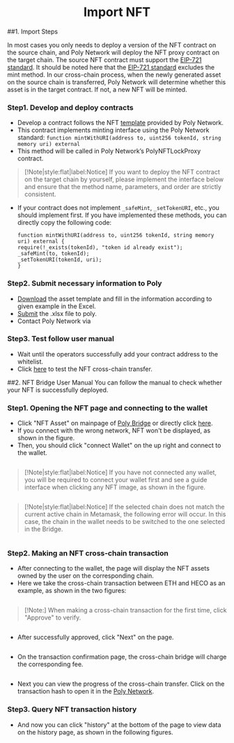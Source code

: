 <h1 align="center">Import NFT</h1>

##1. Import Steps

In most cases you only needs to deploy a version of the NFT contract on the source chain, and Poly Network will deploy the NFT proxy contract on the target chain.
The source NFT contract must support the [EIP-721 standard](https://eips.ethereum.org/EIPS/eip-721). It should be noted here that the [EIP-721 standard](https://eips.ethereum.org/EIPS/eip-721) excludes the mint method.
  In our cross-chain process, when the newly generated asset on the source chain is transferred, Poly Network will determine whether this asset is in the target contract. If not, a new NFT will be minted.

### Step1. Develop and deploy contracts
- Develop a contract follows the NFT [template](https://github.com/polynetwork/nft-contracts/tree/main/contracts/erc721_template) provided by Poly Network.
- This contract implements minting interface using the Poly Network standard:
  `function mintWithURI(address to, uint256 tokenId, string memory uri) external`
- This method will be called in Poly Network’s PolyNFTLockProxy contract.

> [!Note|style:flat|label:Notice]
>If you want to deploy the NFT contract on the target chain by yourself, please implement the interface below and ensure that the method name, parameters, and order are strictly consistent.

- If your contract does not implement `_safeMint`, `_setTokenURI`, etc., you should implement first. If you have implemented these methods, you can directly copy the following code:
    
  ```solidity 
  function mintWithURI(address to, uint256 tokenId, string memory uri) external {
  require(!_exists(tokenId), "token id already exist");
  _safeMint(to, tokenId);
  _setTokenURI(tokenId, uri);
  }
  ```
  
### Step2. Submit necessary information to Poly
- [Download](http://81.69.45.203/new_product/integrate_assets/resources/nft_import_template.xlsx) the asset template and fill in the information according to given example in the Excel.
- [Submit](https://docs.google.com/forms/d/e/1FAIpQLSedb7y1JZVRvv-NIbHOhSzOLcr9u1fGqyJGkMybVkEmCLyU5Q/viewform?usp=sf_link) the .xlsx file to poly.
- Contact Poly Network via <a class="fab fa-discord" href= "https://discord.com/invite/y6MuEnq"></a>

### Step3. Test follow user manual
- Wait until the operators successfully add your contract address to the whitelist.
- Click [here](https://bridge.poly.network/nft) to test the NFT cross-chain transfer.


##2. NFT Bridge User Manual
You can follow the manual to check whether your NFT is successfully deployed.

### Step1. Opening the NFT page and connecting to the wallet
- Click "NFT Asset" on mainpage of [Poly Bridge](https://bridge.poly.network/) or directly click [here](https://bridge.poly.network/nft).
- If you connect with the wrong network, NFT won't be displayed, as shown in the figure.
- Then, you should click "connect Wallet" on the up right and connect to the wallet.
<div align=center><img src="resources/nft_step1.png" alt=""/></div>
 
  > [!Note|style:flat|label:Notice]
  > If you have not connected any wallet, you will be required to connect your wallet first and see a guide interface when clicking any NFT image, as shown in the figure.

<div align=center><img src="resources/nft_step2.png" alt=""/></div>
  
  > [!Note|style:flat|label:Notice]
  > If the selected chain does not match the current active chain in Metamask, the following error will occur. In this case, the chain in the wallet needs to be switched to the one selected in the Bridge.

<div align=center><img src="resources/nft_step3.png" alt=""/></div>

### Step2. Making an NFT cross-chain transaction
- After connecting to the wallet, the page will display the NFT assets owned by the user on the corresponding chain.
- Here we take the cross-chain transaction between ETH and HECO as an example, as shown in the two figures:
<div align=center><img src="resources/nft_step4.png" alt=""/></div>
<div align=center><img src="resources/nft_step5.png" alt=""/></div>

> [!Note:]
When making a cross-chain transaction for the first time, click "Approve" to verify.

<div align=center><img src="resources/nft_step6.png" alt=""/></div>

- After successfully approved, click "Next" on the page.
<div align=center><img src="resources/nft_step7.png" alt=""/></div>

- On the transaction confirmation page, the cross-chain bridge will charge the corresponding fee.
<div align=center><img src="resources/nft_step8.png" alt=""/></div>

- Next you can view the progress of the cross-chain transfer. Click on the transaction hash to open it in the [Poly Network](https://explorer.poly.network).

### Step3. Query NFT transaction history
- And now you can click "history" at the bottom of the page to view data on the history page, as shown in the following figures.
<div align=center><img src="resources/nft_step9.png" alt=""/></div>
<div align=center><img src="resources/nft_step10.png" alt=""/></div>
